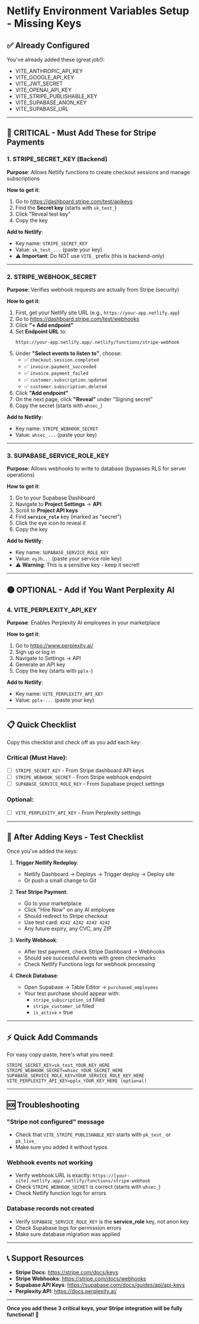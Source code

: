 # Netlify Environment Variables Setup - Missing Keys

## ✅ Already Configured
You've already added these (great job!):
- VITE_ANTHROPIC_API_KEY
- VITE_GOOGLE_API_KEY  
- VITE_JWT_SECRET
- VITE_OPENAI_API_KEY
- VITE_STRIPE_PUBLISHABLE_KEY
- VITE_SUPABASE_ANON_KEY
- VITE_SUPABASE_URL

---

## 🔴 CRITICAL - Must Add These for Stripe Payments

### 1. STRIPE_SECRET_KEY (Backend)
**Purpose**: Allows Netlify functions to create checkout sessions and manage subscriptions

**How to get it**:
1. Go to https://dashboard.stripe.com/test/apikeys
2. Find the **Secret key** (starts with `sk_test_`)
3. Click "Reveal test key"
4. Copy the key

**Add to Netlify**:
- Key name: `STRIPE_SECRET_KEY`
- Value: `sk_test_...` (paste your key)
- ⚠️ **Important**: Do NOT use `VITE_` prefix (this is backend-only)

---

### 2. STRIPE_WEBHOOK_SECRET
**Purpose**: Verifies webhook requests are actually from Stripe (security)

**How to get it**:
1. First, get your Netlify site URL (e.g., `https://your-app.netlify.app`)
2. Go to https://dashboard.stripe.com/test/webhooks
3. Click **"+ Add endpoint"**
4. Set **Endpoint URL** to:
   ```
   https://your-app.netlify.app/.netlify/functions/stripe-webhook
   ```
5. Under **"Select events to listen to"**, choose:
   - ✅ `checkout.session.completed`
   - ✅ `invoice.payment_succeeded`
   - ✅ `invoice.payment_failed`
   - ✅ `customer.subscription.updated`
   - ✅ `customer.subscription.deleted`
6. Click **"Add endpoint"**
7. On the next page, click **"Reveal"** under "Signing secret"
8. Copy the secret (starts with `whsec_`)

**Add to Netlify**:
- Key name: `STRIPE_WEBHOOK_SECRET`
- Value: `whsec_...` (paste your key)

---

### 3. SUPABASE_SERVICE_ROLE_KEY
**Purpose**: Allows webhooks to write to database (bypasses RLS for server operations)

**How to get it**:
1. Go to your Supabase Dashboard
2. Navigate to **Project Settings** → **API**
3. Scroll to **Project API keys**
4. Find **`service_role`** key (marked as "secret")
5. Click the eye icon to reveal it
6. Copy the key

**Add to Netlify**:
- Key name: `SUPABASE_SERVICE_ROLE_KEY`
- Value: `eyJh...` (paste your service role key)
- ⚠️ **Warning**: This is a sensitive key - keep it secret!

---

## 🟡 OPTIONAL - Add if You Want Perplexity AI

### 4. VITE_PERPLEXITY_API_KEY
**Purpose**: Enables Perplexity AI employees in your marketplace

**How to get it**:
1. Go to https://www.perplexity.ai/
2. Sign up or log in
3. Navigate to Settings → API
4. Generate an API key
5. Copy the key (starts with `pplx-`)

**Add to Netlify**:
- Key name: `VITE_PERPLEXITY_API_KEY`
- Value: `pplx-...` (paste your key)

---

## 📋 Quick Checklist

Copy this checklist and check off as you add each key:

### Critical (Must Have):
- [ ] `STRIPE_SECRET_KEY` - From Stripe dashboard API keys
- [ ] `STRIPE_WEBHOOK_SECRET` - From Stripe webhook endpoint
- [ ] `SUPABASE_SERVICE_ROLE_KEY` - From Supabase project settings

### Optional:
- [ ] `VITE_PERPLEXITY_API_KEY` - From Perplexity settings

---

## 🧪 After Adding Keys - Test Checklist

Once you've added the keys:

1. **Trigger Netlify Redeploy**:
   - Netlify Dashboard → Deploys → Trigger deploy → Deploy site
   - Or push a small change to Git

2. **Test Stripe Payment**:
   - Go to your marketplace
   - Click "Hire Now" on any AI employee
   - Should redirect to Stripe checkout
   - Use test card: `4242 4242 4242 4242`
   - Any future expiry, any CVC, any ZIP

3. **Verify Webhook**:
   - After test payment, check Stripe Dashboard → Webhooks
   - Should see successful events with green checkmarks
   - Check Netlify Functions logs for webhook processing

4. **Check Database**:
   - Open Supabase → Table Editor → `purchased_employees`
   - Your test purchase should appear with:
     - `stripe_subscription_id` filled
     - `stripe_customer_id` filled
     - `is_active` = true

---

## ⚡ Quick Add Commands

For easy copy-paste, here's what you need:

```
STRIPE_SECRET_KEY=sk_test_YOUR_KEY_HERE
STRIPE_WEBHOOK_SECRET=whsec_YOUR_SECRET_HERE
SUPABASE_SERVICE_ROLE_KEY=YOUR_SERVICE_ROLE_KEY_HERE
VITE_PERPLEXITY_API_KEY=pplx_YOUR_KEY_HERE (optional)
```

---

## 🆘 Troubleshooting

### "Stripe not configured" message
- Check that `VITE_STRIPE_PUBLISHABLE_KEY` starts with `pk_test_` or `pk_live_`
- Make sure you added it without typos

### Webhook events not working
- Verify webhook URL is exactly: `https://[your-site].netlify.app/.netlify/functions/stripe-webhook`
- Check `STRIPE_WEBHOOK_SECRET` is correct (starts with `whsec_`)
- Check Netlify function logs for errors

### Database records not created
- Verify `SUPABASE_SERVICE_ROLE_KEY` is the **service_role** key, not anon key
- Check Supabase logs for permission errors
- Make sure database migration was applied

---

## 📞 Support Resources

- **Stripe Docs**: https://stripe.com/docs/keys
- **Stripe Webhooks**: https://stripe.com/docs/webhooks
- **Supabase API Keys**: https://supabase.com/docs/guides/api/api-keys
- **Perplexity API**: https://docs.perplexity.ai/

---

**Once you add these 3 critical keys, your Stripe integration will be fully functional! 🎉**

